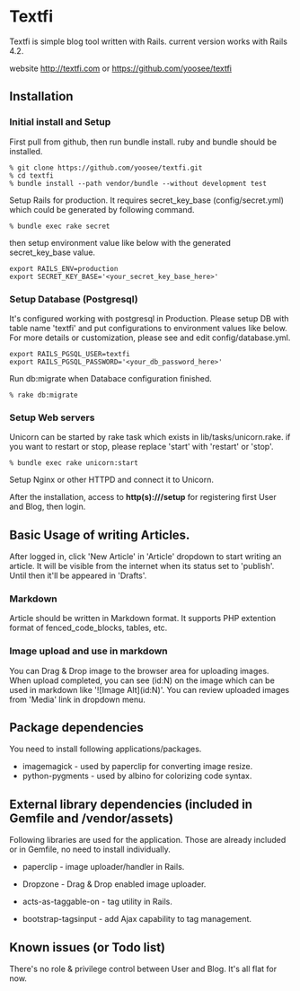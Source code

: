 # Textfi

Textfi is simple blog tool written with Rails. current version works with Rails 4.2.

website http://textfi.com or https://github.com/yoosee/textfi

## Installation

### Initial install and Setup

First pull from github, then run bundle install. ruby and bundle should be installed.

~~~
% git clone https://github.com/yoosee/textfi.git
% cd textfi
% bundle install --path vendor/bundle --without development test
~~~

Setup Rails for production. It requires secret_key_base (config/secret.yml) which could be generated by following command.

~~~
% bundle exec rake secret
~~~

then setup environment value like below with the generated secret_key_base value.

~~~
export RAILS_ENV=production
export SECRET_KEY_BASE='<your_secret_key_base_here>'
~~~

### Setup Database (Postgresql)

It's configured working with postgresql in Production. Please setup DB with table name 'textfi' and put configurations to environment values like below. For more details or customization, please see and edit config/database.yml.

~~~
export RAILS_PGSQL_USER=textfi
export RAILS_PGSQL_PASSWORD='<your_db_password_here>'
~~~

Run db:migrate when Databace configuration finished.

~~~
% rake db:migrate
~~~

### Setup Web servers

Unicorn can be started by rake task which exists in lib/tasks/unicorn.rake. 
if you want to restart or stop, please replace 'start' with 'restart' or 'stop'. 

~~~
% bundle exec rake unicorn:start
~~~

Setup Nginx or other HTTPD and connect it to Unicorn.

After the installation, access to **http(s)://<your-base-url>/setup** for registering first User and Blog, then login.

## Basic Usage of writing Articles.

After logged in, click 'New Article' in 'Article' dropdown to start writing an article. It will be visible from the internet when its status set to 'publish'. Until then it'll be appeared in 'Drafts'.

### Markdown

Article should be written in Markdown format. It supports PHP extention format of fenced_code_blocks, tables, etc.

### Image upload and use in markdown

You can Drag & Drop image to the browser area for uploading images. When upload completed, you can see (id:N) on the image which can be used in markdown like '\!\[Image Alt\]\(id:N\)'. You can review uploaded images from 'Media' link in dropdown menu.

## Package dependencies

You need to install following applications/packages.

* imagemagick - used by paperclip for converting image resize.
* python-pygments - used by albino for colorizing code syntax.


## External library dependencies (included in Gemfile and /vendor/assets)

Following libraries are used for the application. Those are already included or in Gemfile, no need to install individually.

* paperclip - image uploader/handler in Rails.
* Dropzone - Drag & Drop enabled image uploader.

* acts-as-taggable-on - tag utility in Rails.
* bootstrap-tagsinput - add Ajax capability to tag management.

## Known issues (or Todo list)

There's no role & privilege control between User and Blog. It's all flat for now.

